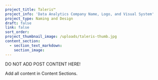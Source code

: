 ```yaml
---
project_title: Taleris™
project_info: 'Data Analytics Company Name, Logo, and Visual System'
project_type: Naming and Design
draft: false
link: false
sort_order:
project_thumbnail_image: /uploads/taleris-thumb.jpg
content_section:
  - section_text_markdown:
    section_image:
---
```



DO NOT ADD POST CONTENT HERE!

Add all content in Content Sections.
